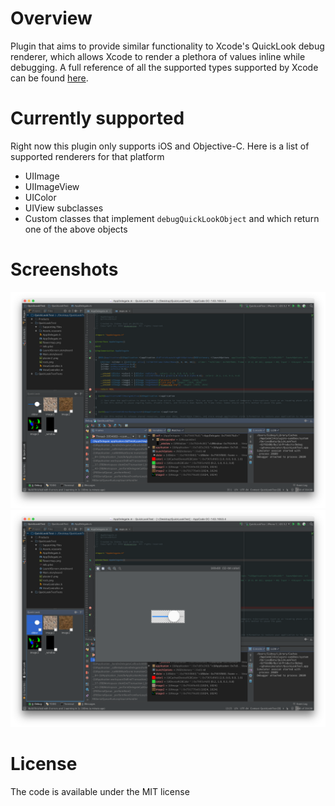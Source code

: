 # Overview

Plugin that aims to provide similar functionality to Xcode's QuickLook debug renderer, which allows Xcode to render a plethora of values inline while debugging. A full reference of all the supported types supported by Xcode can be found [here](https://developer.apple.com/library/ios/documentation/IDEs/Conceptual/CustomClassDisplay_in_QuickLook/CH02-std_objects_support/CH02-std_objects_support.html).

# Currently supported

Right now this plugin only supports iOS and Objective-C. Here is a list of supported renderers for that platform

* UIImage
* UIImageView
* UIColor
* UIView subclasses
* Custom classes that implement `debugQuickLookObject` and which return one of the above objects

# Screenshots

![Screenshot](./Screenshot0.png)
![Screenshot](./Screenshot1.png)

# License

The code is available under the MIT license